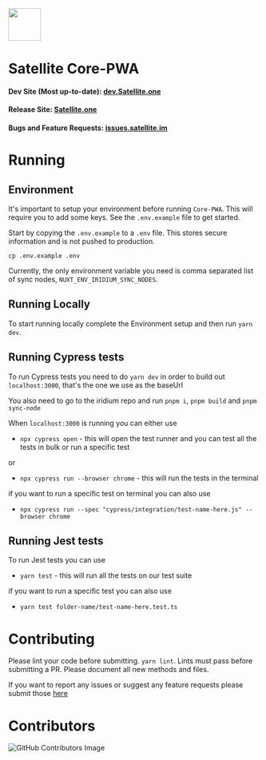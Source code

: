 <img src="https://i.imgur.com/PdJwuII.png" height="65px" />

# Satellite Core-PWA

#### Dev Site (Most up-to-date): [dev.Satellite.one](https://dev.satellite.one)

#### Release Site: [Satellite.one](https://satellite.one)

#### Bugs and Feature Requests: [issues.satellite.im](https://issues.satellite.im)

# Running

## Environment

It's important to setup your environment before running `Core-PWA`. This will require you
to add some keys. See the `.env.example` file to get started.

Start by copying the `.env.example` to a `.env` file. This stores secure information and is not pushed to production.

```
cp .env.example .env
```

Currently, the only environment variable you need is comma separated list of sync nodes, `NUXT_ENV_IRIDIUM_SYNC_NODES`.

## Running Locally

To start running locally complete the Environment setup and then run `yarn dev`.

## Running Cypress tests

To run Cypress tests you need to do `yarn dev` in order to build out `localhost:3000`, that's the one we use as the baseUrl

You also need to go to the iridium repo and run `pnpm i`, `pnpm build` and `pnpm sync-node`

When `localhost:3000` is running you can either use

- `npx cypress open` - this will open the test runner and you can test all the tests in bulk or run a specific test

or

- `npx cypress run --browser chrome` - this will run the tests in the terminal

if you want to run a specific test on terminal you can also use

- `npx cypress run --spec "cypress/integration/test-name-here.js" --browser chrome`

## Running Jest tests

To run Jest tests you can use

- `yarn test` - this will run all the tests on our test suite

if you want to run a specific test you can also use

- `yarn test folder-name/test-name-here.test.ts`

# Contributing

Please lint your code before submitting. `yarn lint`. Lints must pass before submitting a PR.
Please document all new methods and files.

If you want to report any issues or suggest any feature requests please submit those [here](https://issues.satellite.im)

# Contributors

![GitHub Contributors Image](https://contrib.rocks/image?repo=Satellite-im/Core-PWA)
